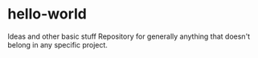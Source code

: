 # hello-world
Ideas and other basic stuff
Repository for generally anything that doesn't belong in any specific project.
